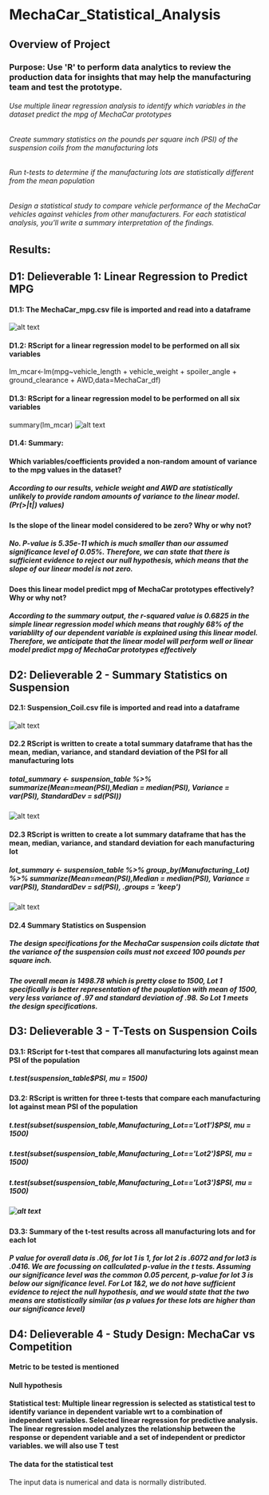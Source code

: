 # MechaCar_Statistical_Analysis

## Overview of Project

### Purpose: Use 'R' to perform data analytics to review the production data for insights that may help the manufacturing team and test the prototype.
###### Use multiple linear regression analysis to identify which variables in the dataset predict the mpg of MechaCar prototypes
###### Create summary statistics on the pounds per square inch (PSI) of the suspension coils from the manufacturing lots
###### Run t-tests to determine if the manufacturing lots are statistically different from the mean population
###### Design a statistical study to compare vehicle performance of the MechaCar vehicles against vehicles from other manufacturers. For each statistical analysis, you’ll write a summary interpretation of the findings.

## Results: 
## D1: Delieverable 1: Linear Regression to Predict MPG
#### D1.1: The MechaCar_mpg.csv file is imported and read into a dataframe 
![alt text](https://github.com/vd1310/MechaCar_Statistical_Analysis/blob/main/D1.PNG)

#### D1.2: RScript for a linear regression model to be performed on all six variables 
lm_mcar<-lm(mpg~vehicle_length + vehicle_weight + spoiler_angle + ground_clearance + AWD,data=MechaCar_df)

#### D1.3: RScript for a linear regression model to be performed on all six variables 
summary(lm_mcar)
![alt text](https://github.com/vd1310/MechaCar_Statistical_Analysis/blob/main/d1.3.PNG)

#### D1.4: Summary:
#### Which variables/coefficients provided a non-random amount of variance to the mpg values in the dataset?
##### According to our results, vehicle weight and AWD are statistically unlikely to provide random amounts of variance to the linear model. (Pr(>|t|) values)

#### Is the slope of the linear model considered to be zero? Why or why not?
##### No. P-value is 5.35e-11 which is much smaller than our assumed significance level of 0.05%. Therefore, we can state that there is sufficient evidence to reject our null hypothesis, which means that the slope of our linear model is not zero.

#### Does this linear model predict mpg of MechaCar prototypes effectively? Why or why not?
##### According to the summary output, the r-squared value is  0.6825 in the simple linear regression model which means that roughly 68% of the variablilty of our dependent variable is explained using this linear model. Therefore, we anticipate that the linear model will perform well or linear model predict mpg of MechaCar prototypes effectively

## D2: Delieverable 2 - Summary Statistics on Suspension
#### D2.1: Suspension_Coil.csv file is imported and read into a dataframe
![alt text](https://github.com/vd1310/MechaCar_Statistical_Analysis/blob/main/d2.1.PNG)

#### D2.2 RScript is written to create a total summary dataframe that has the mean, median, variance, and standard deviation of the PSI for all manufacturing lots
##### total_summary <- suspension_table %>% summarize(Mean=mean(PSI),Median = median(PSI), Variance = var(PSI), StandardDev = sd(PSI))
![alt text](https://github.com/vd1310/MechaCar_Statistical_Analysis/blob/main/D2.2.PNG)

#### D2.3 RScript is written to create a lot summary dataframe that has the mean, median, variance, and standard deviation for each manufacturing lot 
##### lot_summary <- suspension_table %>% group_by(Manufacturing_Lot) %>% summarize(Mean=mean(PSI),Median = median(PSI), Variance = var(PSI), StandardDev = sd(PSI), .groups = 'keep')
![alt text](https://github.com/vd1310/MechaCar_Statistical_Analysis/blob/main/D2.3.PNG)

#### D2.4 Summary Statistics on Suspension
##### The design specifications for the MechaCar suspension coils dictate that the variance of the suspension coils must not exceed 100 pounds per square inch. 
##### The overall mean is 1498.78 which is pretty close to 1500, Lot 1 specifically is better representation of the pouplation with mean of 1500, very less variance of .97 and standard deviation of .98. So Lot 1 meets the design specifications.

## D3: Delieverable 3 - T-Tests on Suspension Coils 
#### D3.1: RScript for t-test that compares all manufacturing lots against mean PSI of the population
##### t.test(suspension_table$PSI, mu = 1500)
#### D3.2: RScript is written for three t-tests that compare each manufacturing lot against mean PSI of the population
##### t.test(subset(suspension_table,Manufacturing_Lot=='Lot1')$PSI, mu = 1500)
##### t.test(subset(suspension_table,Manufacturing_Lot=='Lot2')$PSI, mu = 1500)
##### t.test(subset(suspension_table,Manufacturing_Lot=='Lot3')$PSI, mu = 1500)
##### ![alt text](https://github.com/vd1310/MechaCar_Statistical_Analysis/blob/main/D3.PNG)

#### D3.3: Summary of the t-test results across all manufacturing lots and for each lot
##### P value for overall data is .06, for lot 1 is 1, for lot 2 is .6072 and for lot3 is .0416. We are focussing on callculated p-value in the t tests. Assuming our significance level was the common 0.05 percent, p-value for lot 3 is below our significance level. For Lot 1&2, we do not have sufficient evidence to reject the null hypothesis, and we would state that the two means are statistically similar (as p values for these lots are higher than our significance level)

## D4: Delieverable 4 - Study Design: MechaCar vs Competition
#### Metric to be tested is mentioned
#### Null hypothesis
#### Statistical test: Multiple linear regression is selected as statistical test to identify variance in dependent variable wrt to a combination of independent variables. Selected linear regression for predictive analysis. The linear regression model analyzes the relationship between the response or dependent variable and a set of independent or predictor variables. we will also use T test 

#### The data for the statistical test
The input data is numerical and data is normally distributed.


